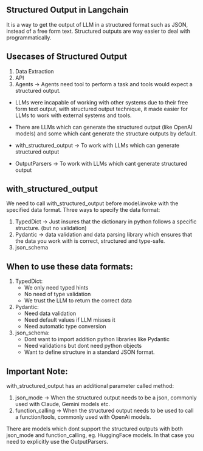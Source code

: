 ## Structured Output in Langchain

It is a way to get the output of LLM in a structured format such as JSON, instead of a free form text. Structured outputs are way easier to deal with programmatically.

## Usecases of Structured Output

1. Data Extraction
2. API
3. Agents -> Agents need tool to perform a task and tools would expect a structured output.
* LLMs were incapable of working with other systems due to their free form text output, with structured output technique, it made easier for LLMs to work with external systems and tools.

*  There are LLMs which can generate the structured output (like OpenAI models) and some which cant generate the structure outputs by default.
* with_structured_output -> To work with LLMs which can generate structured output
* OutputParsers -> To work with LLMs which cant generate structured output

## with_structured_output

We need to call with_structured_output before model.invoke with the specified data format.
Three ways to specify the data format:
1. TypedDict -> Just insures that the dictionary in python follows a specific structure. (but no validation)
2. Pydantic -> data validation and data parsing library which ensures that the data you work with is correct, structured and type-safe.
3. json_schema

## When to use these data formats:

1. TypedDict:
    * We only need typed hints
    * No need of type validation
    * We trust the LLM to return the correct data
2. Pydantic:
    * Need data validation
    * Need default values if LLM misses it
    * Need automatic type conversion 
3. json_schema:
    * Dont want to import addition python libraries like Pydantic
    * Need validations but dont need python objects
    * Want to define structure in a standard JSON format.

## Important Note:

with_structured_output has an additional parameter called method:
1. json_mode -> When the structured output needs to be a json, commonly used with Claude, Gemini models etc.
2. function_calling -> When the structured output needs to be used to call a function/tools, commonly used with OpenAi models.

There are models which dont support the structured outputs with both json_mode and function_calling, eg. HuggingFace models. In that case you need to explicitly use the OutputParsers.